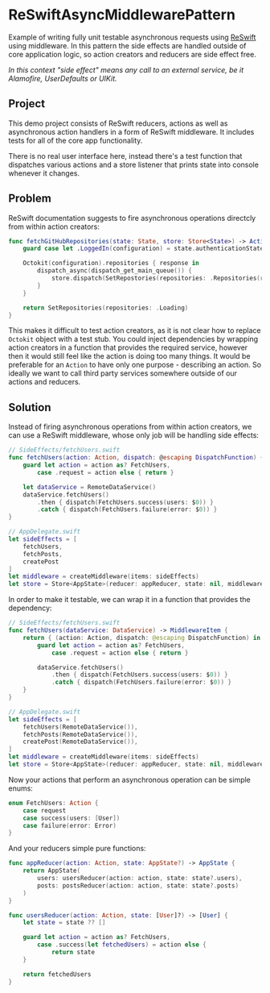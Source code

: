 # ReSwiftAsyncMiddlewarePattern
Example of writing fully unit testable asynchronous requests using [ReSwift](https://github.com/reswift/reswift) using middleware. In this pattern the side effects are handled outside of core application logic, so action creators and reducers are side effect free.

*In this context "side effect" means any call to an external service, be it Alamofire, UserDefaults or UIKit.*

## Project
This demo project consists of ReSwift reducers, actions as well as asynchronous action handlers in a form of ReSwift middleware. It includes tests for all of the core app functionality.

There is no real user interface here, instead there's a test function that dispatches various actions and a store listener that prints state into console whenever it changes.

## Problem
ReSwift documentation suggests to fire asynchronous operations directcly from within action creators:

```swift
func fetchGitHubRepositories(state: State, store: Store<State>) -> Action? {
    guard case let .LoggedIn(configuration) = state.authenticationState.loggedInState  else { return nil }

    Octokit(configuration).repositories { response in
        dispatch_async(dispatch_get_main_queue()) {
            store.dispatch(SetRepostories(repositories: .Repositories(response)))
        }
    }

    return SetRepositories(repositories: .Loading)
}
```

This makes it difficult to test action creators, as it is not clear how to replace `Octokit` object with a test stub. You could inject dependencies by wrapping action creators in a function that provides the required service, however then it would still feel like the action is doing too many things. It would be preferable for an `Action` to have only one purpose - describing an action. So ideally we want to call third party services somewhere outside of our actions and reducers.

## Solution
Instead of firing asynchronous operations from within action creators, we can use a ReSwift middleware, whose only job will be handling side effects:

```swift
// SideEffects/fetchUsers.swift
func fetchUsers(action: Action, dispatch: @escaping DispatchFunction) {
    guard let action = action as? FetchUsers,
        case .request = action else { return }

    let dataService = RemoteDataService()
    dataService.fetchUsers()
        .then { dispatch(FetchUsers.success(users: $0)) }
        .catch { dispatch(FetchUsers.failure(error: $0)) }
}

// AppDelegate.swift
let sideEffects = [
    fetchUsers,
    fetchPosts,
    createPost
]
let middleware = createMiddleware(items: sideEffects)
let store = Store<AppState>(reducer: appReducer, state: nil, middleware: [middleware])
```

In order to make it testable, we can wrap it in a function that provides the dependency:

```swift
// SideEffects/fetchUsers.swift
func fetchUsers(dataService: DataService) -> MiddlewareItem {
    return { (action: Action, dispatch: @escaping DispatchFunction) in
        guard let action = action as? FetchUsers,
            case .request = action else { return }

        dataService.fetchUsers()
            .then { dispatch(FetchUsers.success(users: $0)) }
            .catch { dispatch(FetchUsers.failure(error: $0)) }
    }
}

// AppDelegate.swift
let sideEffects = [
    fetchUsers(RemoteDataService()),
    fetchPosts(RemoteDataService()),
    createPost(RemoteDataService()),
]
let middleware = createMiddleware(items: sideEffects)
let store = Store<AppState>(reducer: appReducer, state: nil, middleware: [middleware])
```

Now your actions that perform an asynchronous operation can be simple enums:

```swift
enum FetchUsers: Action {
    case request
    case success(users: [User])
    case failure(error: Error)
}
```

And your reducers simple pure functions:

```swift
func appReducer(action: Action, state: AppState?) -> AppState {
    return AppState(
        users: usersReducer(action: action, state: state?.users),
        posts: postsReducer(action: action, state: state?.posts)
    )
}

func usersReducer(action: Action, state: [User]?) -> [User] {
    let state = state ?? []

    guard let action = action as? FetchUsers,
        case .success(let fetchedUsers) = action else {
            return state
    }

    return fetchedUsers
}
```
